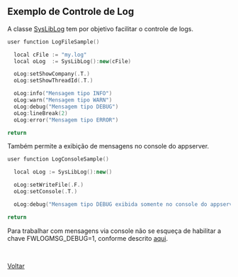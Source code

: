 ## Exemplo de Controle de Log

A classe [SysLibLog](#) tem por objetivo facilitar o controle de logs.

```cpp
user function LogFileSample()

  local cFile := "my.log"
  local oLog  := SysLibLog():new(cFile)

  oLog:setShowCompany(.T.)
  oLog:setShowThreadId(.T.)

  oLog:info("Mensagem tipo INFO")
  oLog:warn("Mensagem tipo WARN")
  oLog:debug("Mensagem tipo DEBUG")
  oLog:lineBreak(2)
  oLog:error("Mensagem tipo ERROR")

return
```

Também permite a exibição de mensagens no console do appserver.

```cpp
user function LogConsoleSample()

  local oLog := SysLibLog():new()

  oLog:setWriteFile(.F.)
  oLog:setConsole(.T.)

  oLog:debug("Mensagem tipo DEBUG exibida somente no console do appserver")

return
```

Para trabalhar com mensagens via console não se esqueça de habilitar a chave FWLOGMSG_DEBUG=1,
conforme descrito [aqui](https://centraldeatendimento.totvs.com/hc/pt-br/articles/360041301114-MP-ADVPL-Como-Ativar-a-função-FWLogMsg-).

<br/>

[Voltar](../index)
